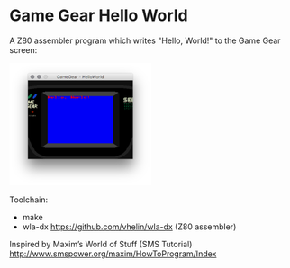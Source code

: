 # Game Gear Hello World

A Z80 assembler program which writes "Hello, World!" to the Game Gear screen:

<img src="GameGearHelloWorld.png" alt="Screenshot Kega Fusion" width="50%" height="50%">

Toolchain:
* make
* wla-dx https://github.com/vhelin/wla-dx (Z80 assembler)

Inspired by Maxim’s World of Stuff (SMS Tutorial)
http://www.smspower.org/maxim/HowToProgram/Index
